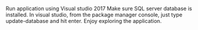 Run application using Visual studio 2017
Make sure SQL server database is installed. In visual studio, from the package manager console, just type update-database and hit enter.
Enjoy exploring the application.
